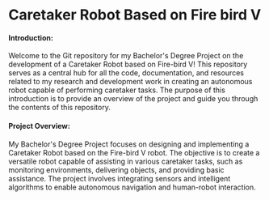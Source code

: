 # Caretaker Robot Based on Fire bird V

#### Introduction:

Welcome to the Git repository for my Bachelor's Degree Project on the development of a Caretaker Robot based on Fire-bird V! This repository serves as a central hub for all the code, documentation, and resources related to my research and development work in creating an autonomous robot capable of performing caretaker tasks. The purpose of this introduction is to provide an overview of the project and guide you through the contents of this repository.

#### Project Overview:

My Bachelor's Degree Project focuses on designing and implementing a Caretaker Robot based on the Fire-bird V robot. The objective is to create a versatile robot capable of assisting in various caretaker tasks, such as monitoring environments, delivering objects, and providing basic assistance. The project involves integrating sensors and intelligent algorithms to enable autonomous navigation and human-robot interaction.

